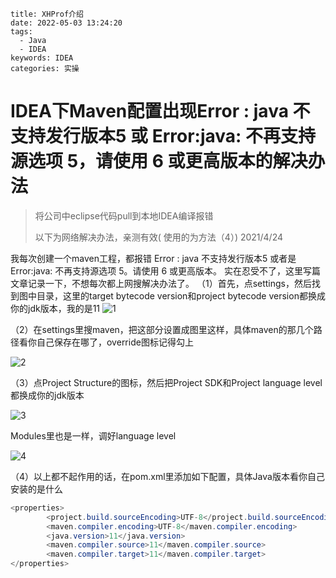 ```
title: XHProf介绍
date: 2022-05-03 13:24:20
tags:
  - Java
  - IDEA
keywords: IDEA
categories: 实操
```



# IDEA下Maven配置出现Error : java 不支持发行版本5 或 Error:java: 不再支持源选项 5，请使用 6 或更高版本的解决办法 

> 将公司中eclipse代码pull到本地IDEA编译报错
>
> 以下为网络解决办法，亲测有效( 使用的为方法（4）) 2021/4/24



我每次创建一个maven工程，都报错
Error : java 不支持发行版本5 或者是 Error:java: 不再支持源选项 5。请使用 6 或更高版本。
实在忍受不了，这里写篇文章记录一下，不想每次都上网搜解决办法了。
（1）首先，点settings，然后找到图中目录，这里的target bytecode version和project bytecode version都换成你的jdk版本，我的是11
![1](https://lalalademaxiya01.oss-cn-beijing.aliyuncs.com/img/1.png)

（2）在settings里搜maven，把这部分设置成图里这样，具体maven的那几个路径看你自己保存在哪了，override图标记得勾上

![2](https://lalalademaxiya01.oss-cn-beijing.aliyuncs.com/img/2.png)

（3）点Project Structure的图标，然后把Project SDK和Project language level都换成你的jdk版本

![3](https://lalalademaxiya01.oss-cn-beijing.aliyuncs.com/img/3.png)

Modules里也是一样，调好language level

![4](https://lalalademaxiya01.oss-cn-beijing.aliyuncs.com/img/4.png)

（4）以上都不起作用的话，在pom.xml里添加如下配置，具体Java版本看你自己安装的是什么

~~~java
<properties>
        <project.build.sourceEncoding>UTF-8</project.build.sourceEncoding>
        <maven.compiler.encoding>UTF-8</maven.compiler.encoding>
        <java.version>11</java.version>
        <maven.compiler.source>11</maven.compiler.source>
        <maven.compiler.target>11</maven.compiler.target>
</properties>

~~~


